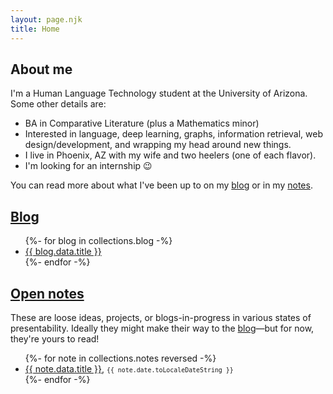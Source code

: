 ```yaml
---
layout: page.njk
title: Home
---
```

## About me
<div class="cblock">

I'm a Human Language Technology student at the University of Arizona. Some other details are:
- BA in Comparative Literature (plus a Mathematics minor)
- Interested in language, deep learning, graphs, information retrieval, web design/development, and wrapping my head around new things. 
- I live in Phoenix, AZ with my wife and two heelers (one of each flavor).
- I'm looking for an internship 😉

You can read more about what I've been up to on my [blog](/blog) or in my [notes](/notes).

</div>

<h2><a class="hidden" href="/blog">Blog</a></h2>
<div class="cblock">

<ul>
{%- for blog in collections.blog -%}
  <li><a href="{{ blog.url }}">{{ blog.data.title }}</a></li>
{%- endfor -%}
</ul>
</div>

<h2><a class="hidden" href="/notes">Open notes</a></h2>
<div class="cblock">

These are loose ideas, projects, or blogs-in-progress in various states of presentability. Ideally they might make their way to the [blog](/blog)—but for now, they're yours to read!
<ul>
{%- for note in collections.notes reversed -%}
  <li><a href="{{ note.url }}">{{ note.data.title }}</a>, <small><code>{{ note.date.toLocaleDateString }}</code></small></li>
{%- endfor -%}
</ul>
</div>